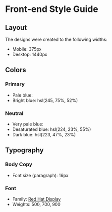 # Front-end Style Guide

## Layout

The designs were created to the following widths:

- Mobile: 375px
- Desktop: 1440px

## Colors

### Primary

- Pale blue: 
- Bright blue: hsl(245, 75%, 52%)

### Neutral

- Very pale blue: 
- Desaturated blue: hsl(224, 23%, 55%)
- Dark blue: hsl(223, 47%, 23%)

## Typography

### Body Copy

- Font size (paragraph): 16px

### Font

- Family: [Red Hat Display](https://fonts.google.com/specimen/Red+Hat+Display)
- Weights: 500, 700, 900
